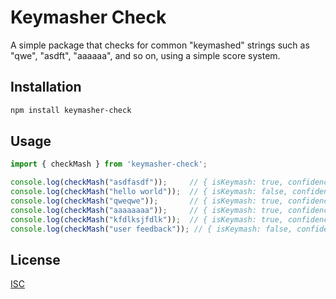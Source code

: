 # Keymasher Check

A simple package that checks for common "keymashed" strings such as "qwe", "asdft", "aaaaaa", and so on, using a simple score system.

## Installation

```bash
npm install keymasher-check
```

## Usage

```javascript
import { checkMash } from 'keymasher-check';

console.log(checkMash("asdfasdf"));     // { isKeymash: true, confidence: 0.9 }
console.log(checkMash("hello world"));  // { isKeymash: false, confidence: 0 }
console.log(checkMash("qweqwe"));       // { isKeymash: true, confidence: 0.8 }
console.log(checkMash("aaaaaaaa"));     // { isKeymash: true, confidence: 1 }
console.log(checkMash("kfdlksjfdlk"));  // { isKeymash: true, confidence: ~0.6 }
console.log(checkMash("user feedback")); // { isKeymash: false, confidence: 0.1 }
```

## License

[ISC](https://github.com/MDaniel112/keymasher-check/blob/main/LICENCE.txt)